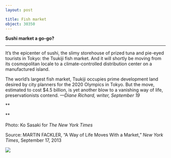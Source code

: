 ```yaml
---
layout: post

title: Fish market
object: 30350
---
```

**Sushi market a go-go?**

****

It’s the epicenter of sushi, the slimy storehouse of prized tuna and pie-eyed tourists in Tokyo: the Tsukiji fish market. And it will shortly be moving from its cosmopolitan locale to a climate-controlled distribution center on a manufactured island.

The world’s largest fish market, Tsukiji occupies prime development land desired by city planners for the 2020 Olympics in Tokyo. But the move, estimated to cost \$4.5 billion, is yet another blow to a vanishing way of life, preservationists contend. *—Diane Richard, writer, September 19*

**

**

Photo: Ko Sasaki for *The New York Times* 

Source: MARTIN FACKLER, “A Way of Life Moves With a Market,” *New York Times*, September 17, 2013 

![]({{siteurl.base}}/images/13.09.19_Richard_FishMktEDIT-1.jpeg)
